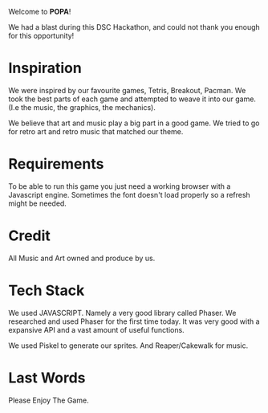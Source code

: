 Welcome to **POPA**! 

We had a blast during this DSC Hackathon, and could not thank you enough for 
this opportunity!

# Inspiration
We were inspired by our favourite games, Tetris, Breakout, Pacman. We took the
best parts of each game and attempted to weave it into our game. (I.e the music,
the graphics, the mechanics).

We believe that art and music play a big part in a good game. We tried to go 
for retro art and retro music that matched our theme.

# Requirements
To be able to run this game you just need a working browser with a Javascript engine.
Sometimes the font doesn't load properly so a refresh might be needed.

# Credit
All Music and Art owned and produce by us.

# Tech Stack
We used JAVASCRIPT. Namely a very good library called Phaser. We researched and 
used Phaser for the first time today. It was very good with
a expansive API and a vast amount of useful functions. 

We used Piskel to generate our sprites. And Reaper/Cakewalk for music.

# Last Words
Please Enjoy The Game.









